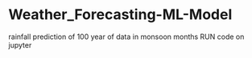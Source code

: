 # Weather_Forecasting-ML-Model
rainfall prediction of 100 year of data in monsoon months
RUN code on jupyter

